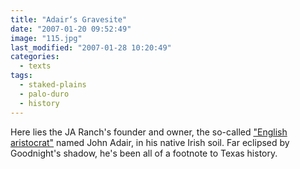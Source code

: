 ```yaml
---
title: "Adair‘s Gravesite"
date: "2007-01-20 09:52:49"
image: "115.jpg"
last_modified: "2007-01-28 10:20:49"
categories:
  - texts
tags:
  - staked-plains
  - palo-duro
  - history   
---
```

Here lies the JA Ranch's founder and owner, the so-called ["English aristocrat"](http://www.tsha.utexas.edu/handbook/online/articles/JJ/apj1.html "English aristocrat") named John Adair, in his native Irish soil. Far eclipsed by Goodnight's shadow, he's been all of a footnote to Texas history.
